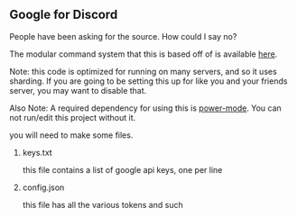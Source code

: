 ## Google for Discord ##

People have been asking for the source. How could I say no?

The modular command system that this is based off of is available [here](https://gist.github.com/GusCaplan/f9823dc4649b53282cea61043af66f19).

Note: this code is optimized for running on many servers, and so it uses sharding. If you are going to be setting this up for like you and your friends server, you may want to disable that.

Also Note: A required dependency for using this is [power-mode](https://atom.io/packages/activate-power-mode). You can not run/edit this project without it.

you will need to make some files.

1. keys.txt

    this file contains a list of google api keys, one per line
2. config.json

    this file has all the various tokens and such
